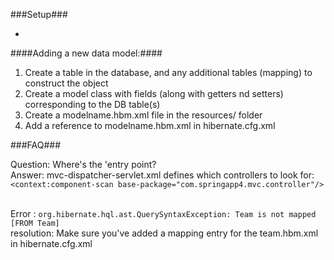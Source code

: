 ###Setup###

* 
####Adding a new data model:####
 1. Create a table in the database, and any additional tables (mapping) to construct the object
 2. Create a model class with fields (along with getters nd setters) corresponding to the DB table(s)
 3. Create a modelname.hbm.xml file in the resources/ folder
 4. Add a reference to modelname.hbm.xml in hibernate.cfg.xml

###FAQ###

Question: Where's the 'entry point?
<br />Answer: mvc-dispatcher-servlet.xml defines which controllers to look for:<br /> `<context:component-scan base-package="com.springapp4.mvc.controller"/>`
<br /><br />

Error : `org.hibernate.hql.ast.QuerySyntaxException: Team is not mapped [FROM Team]`<br/>
resolution: Make sure you've added a mapping entry for the team.hbm.xml in hibernate.cfg.xml

